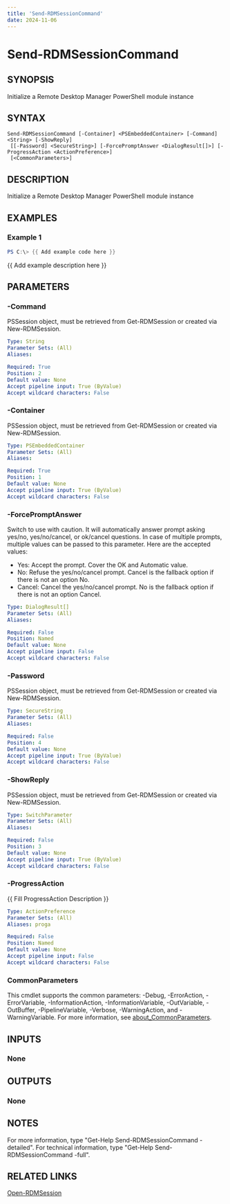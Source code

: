 ```yaml
---
title: 'Send-RDMSessionCommand'
date: 2024-11-06
---
```



# Send-RDMSessionCommand

## SYNOPSIS
Initialize a Remote Desktop Manager PowerShell module instance

## SYNTAX

```
Send-RDMSessionCommand [-Container] <PSEmbeddedContainer> [-Command] <String> [-ShowReply]
 [[-Password] <SecureString>] [-ForcePromptAnswer <DialogResult[]>] [-ProgressAction <ActionPreference>]
 [<CommonParameters>]
```

## DESCRIPTION
Initialize a Remote Desktop Manager PowerShell module instance

## EXAMPLES

### Example 1
```powershell
PS C:\> {{ Add example code here }}
```

{{ Add example description here }}

## PARAMETERS

### -Command
PSSession object, must be retrieved from Get-RDMSession or created via New-RDMSession.

```yaml
Type: String
Parameter Sets: (All)
Aliases:

Required: True
Position: 2
Default value: None
Accept pipeline input: True (ByValue)
Accept wildcard characters: False
```

### -Container
PSSession object, must be retrieved from Get-RDMSession or created via New-RDMSession.

```yaml
Type: PSEmbeddedContainer
Parameter Sets: (All)
Aliases:

Required: True
Position: 1
Default value: None
Accept pipeline input: True (ByValue)
Accept wildcard characters: False
```

### -ForcePromptAnswer
Switch to use with caution.
It will automatically answer prompt asking yes/no, yes/no/cancel, or ok/cancel questions.
In case of multiple prompts, multiple values can be passed to this parameter.
Here are the accepted values:
- Yes: Accept the prompt.
Cover the OK and Automatic value.
- No: Refuse the yes/no/cancel prompt.
Cancel is the fallback option if there is not an option No.
- Cancel: Cancel the yes/no/cancel prompt.
No is the fallback option if there is not an option Cancel.

```yaml
Type: DialogResult[]
Parameter Sets: (All)
Aliases:

Required: False
Position: Named
Default value: None
Accept pipeline input: False
Accept wildcard characters: False
```

### -Password
PSSession object, must be retrieved from Get-RDMSession or created via New-RDMSession.

```yaml
Type: SecureString
Parameter Sets: (All)
Aliases:

Required: False
Position: 4
Default value: None
Accept pipeline input: True (ByValue)
Accept wildcard characters: False
```

### -ShowReply
PSSession object, must be retrieved from Get-RDMSession or created via New-RDMSession.

```yaml
Type: SwitchParameter
Parameter Sets: (All)
Aliases:

Required: False
Position: 3
Default value: None
Accept pipeline input: True (ByValue)
Accept wildcard characters: False
```

### -ProgressAction
{{ Fill ProgressAction Description }}

```yaml
Type: ActionPreference
Parameter Sets: (All)
Aliases: proga

Required: False
Position: Named
Default value: None
Accept pipeline input: False
Accept wildcard characters: False
```

### CommonParameters
This cmdlet supports the common parameters: -Debug, -ErrorAction, -ErrorVariable, -InformationAction, -InformationVariable, -OutVariable, -OutBuffer, -PipelineVariable, -Verbose, -WarningAction, and -WarningVariable. For more information, see [about_CommonParameters](http://go.microsoft.com/fwlink/?LinkID=113216).

## INPUTS

### None
## OUTPUTS

### None
## NOTES
For more information, type "Get-Help Send-RDMSessionCommand -detailed".
For technical information, type "Get-Help Send-RDMSessionCommand -full".

## RELATED LINKS

[Open-RDMSession](http://127.0.0.1:1111/docs/Open-RDMSession/)

